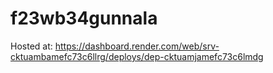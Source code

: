 # f23wb34gunnala
Hosted at: https://dashboard.render.com/web/srv-cktuambamefc73c6llrg/deploys/dep-cktuamjamefc73c6lmdg
